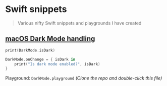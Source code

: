 # Swift snippets

> Various nifty Swift snippets and playgrounds I have created


## [macOS Dark Mode handling](DarkMode.playground/Contents.swift)

```swift
print(DarkMode.isDark)

DarkMode.onChange = { isDark in
	print("Is dark mode enabled?", isDark)
}
```

Playground: `DarkMode.playground` *(Clone the repo and double-click this file)*
